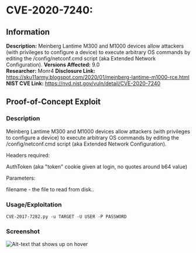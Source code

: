 # CVE-2020-7240: 

## Information
**Description:** Meinberg Lantime M300 and M1000 devices allow attackers (with privileges to configure a device) to execute arbitrary OS commands by editing the /config/netconf.cmd script (aka Extended Network Configuration).
**Versions Affected:** 9.0  
**Researcher:** Monr4
**Disclosure Link:** https://sku11army.blogspot.com/2020/01/meinberg-lantime-m1000-rce.html
**NIST CVE Link:** https://nvd.nist.gov/vuln/detail/CVE-2020-7240

## Proof-of-Concept Exploit
### Description

Meinberg Lantime M300 and M1000 devices allow attackers (with privileges to configure a device) to execute arbitrary OS commands by editing the /config/netconf.cmd script (aka Extended Network Configuration).

Headers required:

AuthToken (aka "token" cookie given at login, no quotes around b64 value)

Parameters:

filename - the file to read from disk..  

### Usage/Exploitation
`CVE-2017-7282.py -u TARGET -U USER -P PASSWORD`  

### Screenshot
![Alt-text that shows up on hover](poc_image.png)
